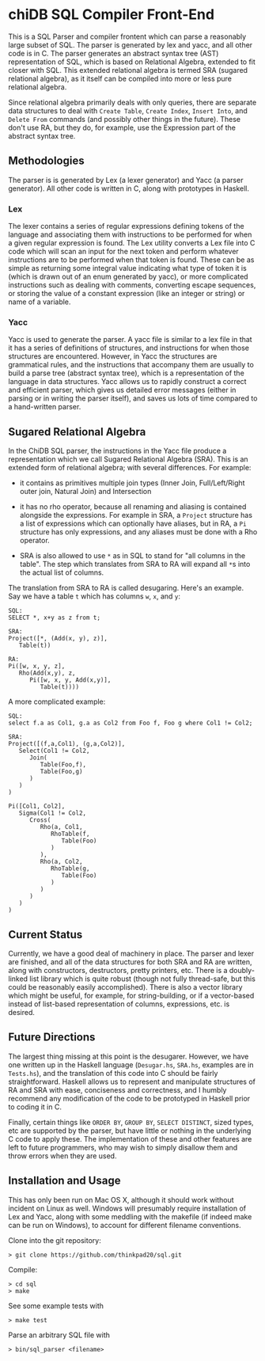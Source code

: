 # chiDB SQL Compiler Front-End

This is a SQL Parser and compiler frontent which can parse a reasonably large subset of SQL. The parser is generated by lex and yacc, and all other code is in C. The parser generates an abstract syntax tree (AST) representation of SQL, which is based on Relational Algebra, extended to fit closer with SQL. This extended relational algebra is termed SRA (sugared relational algebra), as it itself can be compiled into more or less pure relational algebra.

Since relational algebra primarily deals with only queries, there are separate data structures to deal with `Create Table`, `Create Index`, `Insert Into`, and `Delete From` commands (and possibly other things in the future). These don't use RA, but they do, for example, use the Expression part of the abstract syntax tree.

## Methodologies

The parser is is generated by Lex (a lexer generator) and Yacc (a parser generator). All other code is written in C, along with prototypes in Haskell.

### Lex

The lexer contains a series of regular expressions defining tokens of the language and associating them with instructions to be performed for when a given regular expression is found. The Lex utility converts a Lex file into C code which will scan an input for the next token and perform whatever instructions are to be performed when that token is found. These can be as simple as returning some integral value indicating what type of token it is (which is drawn out of an enum generated by yacc), or more complicated instructions such as dealing with comments, converting escape sequences, or storing the value of a constant expression (like an integer or string) or name of a variable.

### Yacc

Yacc is used to generate the parser. A yacc file is similar to a lex file in that it has a series of definitions of structures, and instructions for when those structures are encountered. However, in Yacc the structures are grammatical rules, and the instructions that accompany them are usually to build a parse tree (abstract syntax tree), which is a representation of the language in data structures. Yacc allows us to rapidly construct a correct and efficient parser, which gives us detailed error messages (either in parsing or in writing the parser itself), and saves us lots of time compared to a hand-written parser.

## Sugared Relational Algebra

In the ChiDB SQL parser, the instructions in the Yacc file produce a representation which we call Sugared Relational Algebra (SRA). This is an extended form of relational algebra; with several differences. For example:

* it contains as primitives multiple join types (Inner Join, Full/Left/Right outer join, Natural Join) and Intersection

* it has no rho operator, because all renaming and aliasing is contained alongside the expressions. For example in SRA, a `Project` structure has a list of expressions which can optionally have aliases, but in RA, a `Pi` structure has only expressions, and any aliases must be done with a Rho operator.

* SRA is also allowed to use `*` as in SQL to stand for "all columns in the table". The step which translates from SRA to RA will expand all `*`s into the actual list of columns. 

The translation from SRA to RA is called desugaring. Here's an example. Say we have a table `t` which has columns `w`, `x`, and `y`:

```
SQL: 
SELECT *, x+y as z from t;

SRA:
Project([*, (Add(x, y), z)], 
   Table(t))

RA:
Pi([w, x, y, z], 
   Rho(Add(x,y), z, 
      Pi([w, x, y, Add(x,y)], 
         Table(t))))
```

A more complicated example:

```
SQL:
select f.a as Col1, g.a as Col2 from Foo f, Foo g where Col1 != Col2;

SRA:
Project([(f,a,Col1), (g,a,Col2)],
   Select(Col1 != Col2,
      Join(
         Table(Foo,f), 
         Table(Foo,g)
      )
   )
)

Pi([Col1, Col2],
   Sigma(Col1 != Col2,
      Cross(
         Rho(a, Col1,
            RhoTable(f,
               Table(Foo)
            )
         ),
         Rho(a, Col2,
            RhoTable(g,
               Table(Foo)
            )
         )
      )
   )
)
```

## Current Status

Currently, we have a good deal of machinery in place. The parser and lexer are finished, and all of the data structures for both SRA and RA are written, along with constructors, destructors, pretty printers, etc. There is a doubly-linked list library which is quite robust (though not fully thread-safe, but this could be reasonably easily accomplished). There is also a vector library which might be useful, for example, for string-building, or if a vector-based instead of list-based representation of columns, expressions, etc. is desired.

## Future Directions

The largest thing missing at this point is the desugarer. However, we have one written up in the Haskell language (`Desugar.hs`, `SRA.hs`, examples are in `Tests.hs`), and the translation of this code into C should be fairly straightforward. Haskell allows us to represent and manipulate structures of RA and SRA with ease, conciseness and correctness, and I humbly recommend any modification of the code to be prototyped in Haskell prior to coding it in C.

Finally, certain things like `ORDER BY`, `GROUP BY`, `SELECT DISTINCT`, sized types, etc are supported by the parser, but have little or nothing in the underlying C code to apply these. The implementation of these and other features are left to future programmers, who may wish to simply disallow them and throw errors when they are used.

## Installation and Usage

This has only been run on Mac OS X, although it should work without incident on Linux as well. Windows will presumably require installation of Lex and Yacc, along with some meddling with the makefile (if indeed make can be run on Windows), to account for different filename conventions.

Clone into the git repository:

```
> git clone https://github.com/thinkpad20/sql.git
```

Compile:

```
> cd sql
> make
```

See some example tests with

```
> make test
```

Parse an arbitrary SQL file with

```
> bin/sql_parser <filename>
```